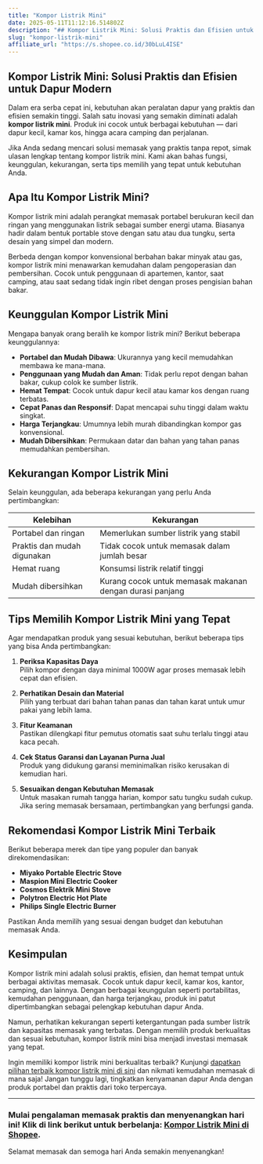 ```yaml
---
title: "Kompor Listrik Mini"
date: 2025-05-11T11:12:16.514802Z
description: "## Kompor Listrik Mini: Solusi Praktis dan Efisien untuk Dapur Modern..."
slug: "kompor-listrik-mini"
affiliate_url: "https://s.shopee.co.id/30bLuL4ISE"
---
```

## Kompor Listrik Mini: Solusi Praktis dan Efisien untuk Dapur Modern

Dalam era serba cepat ini, kebutuhan akan peralatan dapur yang praktis dan efisien semakin tinggi. Salah satu inovasi yang semakin diminati adalah **kompor listrik mini**. Produk ini cocok untuk berbagai kebutuhan — dari dapur kecil, kamar kos, hingga acara camping dan perjalanan.

Jika Anda sedang mencari solusi memasak yang praktis tanpa repot, simak ulasan lengkap tentang kompor listrik mini. Kami akan bahas fungsi, keunggulan, kekurangan, serta tips memilih yang tepat untuk kebutuhan Anda.

## Apa Itu Kompor Listrik Mini?

Kompor listrik mini adalah perangkat memasak portabel berukuran kecil dan ringan yang menggunakan listrik sebagai sumber energi utama. Biasanya hadir dalam bentuk portable stove dengan satu atau dua tungku, serta desain yang simpel dan modern.

Berbeda dengan kompor konvensional berbahan bakar minyak atau gas, kompor listrik mini menawarkan kemudahan dalam pengoperasian dan pembersihan. Cocok untuk penggunaan di apartemen, kantor, saat camping, atau saat sedang tidak ingin ribet dengan proses pengisian bahan bakar.

## Keunggulan Kompor Listrik Mini

Mengapa banyak orang beralih ke kompor listrik mini? Berikut beberapa keunggulannya:

- **Portabel dan Mudah Dibawa**: Ukurannya yang kecil memudahkan membawa ke mana-mana.
- **Penggunaan yang Mudah dan Aman**: Tidak perlu repot dengan bahan bakar, cukup colok ke sumber listrik.
- **Hemat Tempat**: Cocok untuk dapur kecil atau kamar kos dengan ruang terbatas.
- **Cepat Panas dan Responsif**: Dapat mencapai suhu tinggi dalam waktu singkat.
- **Harga Terjangkau**: Umumnya lebih murah dibandingkan kompor gas konvensional.
- **Mudah Dibersihkan**: Permukaan datar dan bahan yang tahan panas memudahkan pembersihan.

## Kekurangan Kompor Listrik Mini

Selain keunggulan, ada beberapa kekurangan yang perlu Anda pertimbangkan:

| Kelebihan                | Kekurangan                                |
|--------------------------|--------------------------------------------|
| Portabel dan ringan     | Memerlukan sumber listrik yang stabil     |
| Praktis dan mudah digunakan | Tidak cocok untuk memasak dalam jumlah besar |
| Hemat ruang             | Konsumsi listrik relatif tinggi           |
| Mudah dibersihkan       | Kurang cocok untuk memasak makanan dengan durasi panjang |

## Tips Memilih Kompor Listrik Mini yang Tepat

Agar mendapatkan produk yang sesuai kebutuhan, berikut beberapa tips yang bisa Anda pertimbangkan:

1. **Periksa Kapasitas Daya**  
   Pilih kompor dengan daya minimal 1000W agar proses memasak lebih cepat dan efisien.

2. **Perhatikan Desain dan Material**  
   Pilih yang terbuat dari bahan tahan panas dan tahan karat untuk umur pakai yang lebih lama.

3. **Fitur Keamanan**  
   Pastikan dilengkapi fitur pemutus otomatis saat suhu terlalu tinggi atau kaca pecah.

4. **Cek Status Garansi dan Layanan Purna Jual**  
   Produk yang didukung garansi meminimalkan risiko kerusakan di kemudian hari.

5. **Sesuaikan dengan Kebutuhan Memasak**  
   Untuk masakan rumah tangga harian, kompor satu tungku sudah cukup. Jika sering memasak bersamaan, pertimbangkan yang berfungsi ganda.

## Rekomendasi Kompor Listrik Mini Terbaik

Berikut beberapa merek dan tipe yang populer dan banyak direkomendasikan:

- **Miyako Portable Electric Stove**  
- **Maspion Mini Electric Cooker**  
- **Cosmos Elektrik Mini Stove**  
- **Polytron Electric Hot Plate**  
- **Philips Single Electric Burner**

Pastikan Anda memilih yang sesuai dengan budget dan kebutuhan memasak Anda.

## Kesimpulan

Kompor listrik mini adalah solusi praktis, efisien, dan hemat tempat untuk berbagai aktivitas memasak. Cocok untuk dapur kecil, kamar kos, kantor, camping, dan lainnya. Dengan berbagai keunggulan seperti portabilitas, kemudahan penggunaan, dan harga terjangkau, produk ini patut dipertimbangkan sebagai pelengkap kebutuhan dapur Anda.

Namun, perhatikan kekurangan seperti ketergantungan pada sumber listrik dan kapasitas memasak yang terbatas. Dengan memilih produk berkualitas dan sesuai kebutuhan, kompor listrik mini bisa menjadi investasi memasak yang tepat.

Ingin memiliki kompor listrik mini berkualitas terbaik? Kunjungi [dapatkan pilihan terbaik kompor listrik mini di sini](https://s.shopee.co.id/30bLuL4ISE) dan nikmati kemudahan memasak di mana saja! Jangan tunggu lagi, tingkatkan kenyamanan dapur Anda dengan produk portabel dan praktis dari toko terpercaya.

---

### Mulai pengalaman memasak praktis dan menyenangkan hari ini! Klik di link berikut untuk berbelanja: [Kompor Listrik Mini di Shopee](https://s.shopee.co.id/30bLuL4ISE).  

Selamat memasak dan semoga hari Anda semakin menyenangkan!